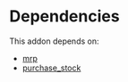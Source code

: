 # Dependencies

This addon depends on:

- [mrp](https://github.com/bringout/oca-ocb-mrp)
- [purchase_stock](https://github.com/bringout/oca-ocb-warehouse)
